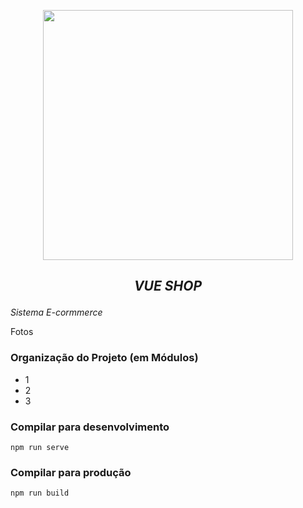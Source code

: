 <p align="center"><a href="https://laravel.com" target="_blank"><img src="https://siriondev.com/img/vuejs.430af113.jpg" width="400"></a></p>

## <p align="center"> <i>VUE SHOP</i> </p>

<i>Sistema E-cormmerce</i>

Fotos

### Organização do Projeto (em Módulos)
- 1
- 2
- 3

### Compilar para desenvolvimento
```
npm run serve
```

### Compilar para produção
```
npm run build
```
